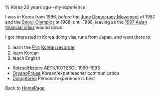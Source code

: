 % Korea 20 years ago--my experience

I was in Korea from 1986, before the 
[June Democracy Movement](http://en.wikipedia.org/wiki/June_Democracy_Movement)
of 1987 and the
[Seoul_Olympics](http://en.wikipedia.org/wiki/Seoul_Olympics)
in 1988, until 1998, leaving as the 
[1997 Asian financial crisis](http://en.wikipedia.org/wiki/1997_Asian_financial_crisis)
wound down.

I got interested in Korea doing visa runs from Japan, and 
went there to:

1. learn the
[단소](https://namu.wiki/w/%EB%8B%A8%EC%86%8C)
[Korean recorder](https://ko.wikipedia.org/wiki/%EB%8B%A8%EC%86%8C)
2. learn Korean
3. teach English

* [KotesolHistory](KotesolHistory.html) AETK/KOTESOL 1990-1993
* [OryangPraise](OryangPraise.html) Korean/expat teacher communication
* [DoingKorea](DoingKorea.html) Personal experience is best

Back to [HomePage](HomePage.html)

